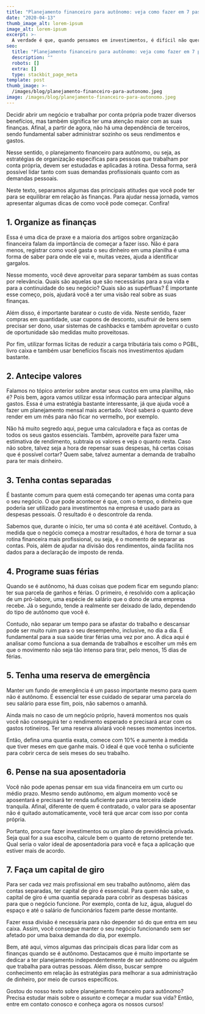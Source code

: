 ```yaml
---
title: "Planejamento financeiro para autônomo: veja como fazer em 7 passos"
date: "2020-04-13"
thumb_image_alt: lorem-ipsum
image_alt: lorem-ipsum
excerpt: >-
  A verdade é que, quando pensamos em investimentos, é difícil não querer resultados imediatos. Contudo, apesar de até existirem opções de curto prazo, são raríssimas as chances de que o resultado seja consistente ou, até mesmo, que garanta um valor satisfatório logo de cara.
seo:
  title: "Planejamento financeiro para autônomo: veja como fazer em 7 passos"
  description: ""
  robots: []
  extra: []
  type: stackbit_page_meta
template: post
thumb_image: >-
  /images/blog/planejamento-financeiro-para-autonomo.jpeg
image: /images/blog/planejamento-financeiro-para-autonomo.jpeg
---
```


Decidir abrir um negócio e trabalhar por conta própria pode trazer diversos benefícios, mas também significa ter uma atenção maior com as suas finanças. Afinal, a partir de agora, não há uma dependência de terceiros, sendo fundamental saber administrar sozinho os seus rendimentos e gastos.

Nesse sentido, o planejamento financeiro para autônomo, ou seja, as estratégias de organização específicas para pessoas que trabalham por conta própria, devem ser estudadas e aplicadas à rotina. Dessa forma, será possível lidar tanto com suas demandas profissionais quanto com as demandas pessoais.

Neste texto, separamos algumas das principais atitudes que você pode ter para se equilibrar em relação às finanças. Para ajudar nessa jornada, vamos apresentar algumas dicas de como você pode começar. Confira!

## 1. Organize as finanças

Essa é uma dica de praxe e a maioria dos artigos sobre organização financeira falam da importância de começar a fazer isso. Não é para menos, registrar como você gasta o seu dinheiro em uma planilha é uma forma de saber para onde ele vai e, muitas vezes, ajuda a identificar gargalos.

Nesse momento, você deve aproveitar para separar também as suas contas por relevância. Quais são aquelas que são necessárias para a sua vida e para a continuidade do seu negócio? Quais são as supérfluas? É importante esse começo, pois, ajudará você a ter uma visão real sobre as suas finanças.

Além disso, é importante baratear o custo de vida. Neste sentido, fazer compras em quantidade, usar cupons de desconto, usufruir de bens sem precisar ser dono, usar sistemas de cashbacks e também aproveitar o custo de oportunidade são medidas muito proveitosas.

Por fim, utilizar formas lícitas de reduzir a carga tributária tais como o PGBL, livro caixa e também usar benefícios fiscais nos investimentos ajudam bastante.

## 2. Antecipe valores

Falamos no tópico anterior sobre anotar seus custos em uma planilha, não é? Pois bem, agora vamos utilizar essa informação para antecipar alguns gastos. Essa é uma estratégia bastante interessante, já que ajuda você a fazer um planejamento mensal mais acertado. Você saberá o quanto deve render em um mês para não ficar no vermelho, por exemplo.

Não há muito segredo aqui, pegue uma calculadora e faça as contas de todos os seus gastos essenciais. Também, aproveite para fazer uma estimativa de rendimento, subtraia os valores e veja o quanto resta. Caso não sobre, talvez seja a hora de repensar suas despesas, há certas coisas que é possível cortar? Quem sabe, talvez aumentar a demanda de trabalho para ter mais dinheiro.

## 3. Tenha contas separadas

É bastante comum para quem está começando ter apenas uma conta para o seu negócio. O que pode acontecer é que, com o tempo, o dinheiro que poderia ser utilizado para investimentos na empresa é usado para as despesas pessoais. O resultado é o descontrole da renda.

Sabemos que, durante o início, ter uma só conta é até aceitável. Contudo, à medida que o negócio começa a mostrar resultados, é hora de tornar a sua rotina financeira mais profissional, ou seja, é o momento de separar as contas. Pois, além de ajudar na divisão dos rendimentos, ainda facilita nos dados para a declaração de imposto de renda.

## 4. Programe suas férias

Quando se é autônomo, há duas coisas que podem ficar em segundo plano: ter sua parcela de ganhos e férias. O primeiro, é resolvido com a aplicação de um pró-labore, uma espécie de salário que o dono de uma empresa recebe. Já o segundo, tende a realmente ser deixado de lado, dependendo do tipo de autônomo que você é.

Contudo, não separar um tempo para se afastar do trabalho e descansar pode ser muito ruim para o seu desempenho, inclusive, no dia a dia. É fundamental para a sua saúde tirar férias uma vez por ano. A dica aqui é analisar como funciona a sua demanda de trabalhos e escolher um mês em que o movimento não seja tão intenso para tirar, pelo menos, 15 dias de férias.

## 5. Tenha uma reserva de emergência

Manter um fundo de emergência é um passo importante mesmo para quem não é autônomo. É essencial ter esse cuidado de separar uma parcela do seu salário para esse fim, pois, não sabemos o amanhã.

Ainda mais no caso de um negócio próprio, haverá momentos nos quais você não conseguirá ter o rendimento esperado e precisará arcar com os gastos rotineiros. Ter uma reserva aliviará você nesses momentos incertos.

Então, defina uma quantia exata, comece com 10% e aumente à medida que tiver meses em que ganhe mais. O ideal é que você tenha o suficiente para cobrir cerca de seis meses do seu trabalho.

## 6. Pense na sua aposentadoria

Você não pode apenas pensar em sua vida financeira em um curto ou médio prazo. Mesmo sendo autônomo, em algum momento você se aposentará e precisará ter renda suficiente para uma terceira idade tranquila. Afinal, diferente de quem é contratado, o valor para se aposentar não é quitado automaticamente, você terá que arcar com isso por conta própria.

Portanto, procure fazer investimentos ou um plano de previdência privada. Seja qual for a sua escolha, calcule bem o quanto de retorno pretende ter. Qual seria o valor ideal de aposentadoria para você e faça a aplicação que estiver mais de acordo.

## 7. Faça um capital de giro

Para ser cada vez mais profissional em seu trabalho autônomo, além das contas separadas, ter capital de giro é essencial. Para quem não sabe, o capital de giro é uma quantia separada para cobrir as despesas básicas para que o negócio funcione. Por exemplo, conta de luz, água, aluguel do espaço e até o salário de funcionários fazem parte desse montante.

Fazer essa divisão é necessária para não depender só do que entra em seu caixa. Assim, você consegue manter o seu negócio funcionando sem ser afetado por uma baixa demanda do dia, por exemplo.

Bem, até aqui, vimos algumas das principais dicas para lidar com as finanças quando se é autônomo. Destacamos que é muito importante se dedicar a ter planejamento independentemente de ser autônomo ou alguém que trabalha para outras pessoas. Além disso, buscar sempre conhecimento em relação às estratégias para melhorar a sua administração de dinheiro, por meio de cursos específicos.

Gostou do nosso texto sobre planejamento financeiro para autônomo? Precisa estudar mais sobre o assunto e começar a mudar sua vida? Então, entre em contato conosco e conheça agora os nossos cursos!
